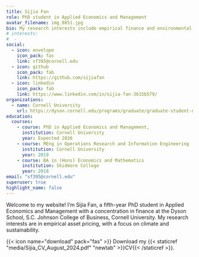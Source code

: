 ```yaml
---
title: Sijia Fan
role: PhD student in Applied Economics and Management
avatar_filename: img_0851.jpg
bio: My research interests include empirical finance and environmental economics.
# interests: 
#  - 
social:
  - icon: envelope
    icon_pack: fas
    link: sf395@cornell.edu
  - icon: github
    icon_pack: fab
    link: https://github.com/sijiafan
  - icon: linkedin
    icon_pack: fab
    link: https://www.linkedin.com/in/sijia-fan-3615b579/
organizations: 
  - name: Cornell University
    url: https://dyson.cornell.edu/programs/graduate/graduate-student-directory/
education:
  courses:
    - course: PhD in Applied Economics and Management, 
      institution: Cornell University
      year: Expected 2026
    - course: MEng in Operations Research and Information Engineering
      institution: Cornell University
      year: 2019
    - course: BA in (Hons) Economics and Mathematics
      institution: Skidmore College
      year: 2018
email: "sf395@cornell.edu"
superuser: true
highlight_name: false
---
```

Welcome to my website!
I’m Sijia Fan, a fifth-year PhD student in Applied Economics and Management with a concentration in finance at the Dyson School, S.C. Johnson College of Business, Cornell University. My research interests are in empirical asset pricing, with a focus on climate and sustainability.



{{< icon name="download" pack="fas" >}} Download my {{< staticref "media/Sijia_CV_August_2024.pdf" "newtab" >}}CV{{< /staticref >}}.
